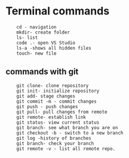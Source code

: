 # Terminal commands

        cd - navigation
        mkdir- create folder
        ls- list 
        code .- open VS Studio
        ls-a -shows all hidden files
        touch- new file
        

## commands with git

        git clone- clone repository
        git init- initialize repository
        git add- stage changes
        git commit -m - commit changes
        git push - push changes 
        git pull- pull changes from remote
        git remote- establish link
        git status- view current status
        git branch- see what branch you are on
        git checkout -b - switch to a new branch
        git log -history of branches
        git branch- check your branch
        git remote -v - list all remote repo.
